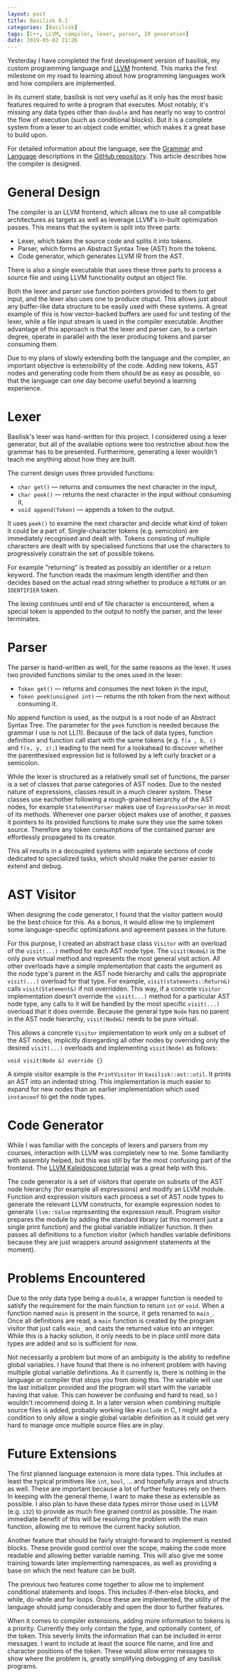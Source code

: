 ```yaml
---
layout: post
title: Basilisk 0.1
categories: [Basilisk]
tags: [C++, LLVM, compiler, lexer, parser, IR generation]
date: 2019-05-02 21:26
---
```

Yesterday I have completed the first development version of basilisk, my custom programming language and [LLVM](https://llvm.org/) frontend.
This marks the first milestone on my road to learning about how programming languages work and how compilers are implemented.

In its current state, basilisk is not very useful as it only has the most basic features required to write a program that executes.
Most notably, it's missing any data types other than `double` and has nearly no way to control the flow of execution (such as conditional blocks).
But it is a complete system from a lexer to an object code emitter, which makes it a great base to build upon.

For detailed information about the language, see the [Grammar](https://github.com/pilif0/basilisk/blob/master/Grammar.md) and [Language](https://github.com/pilif0/basilisk/blob/master/Language.md) descriptions in the [GitHub repository](https://github.com/pilif0/basilisk).
This article describes how the compiler is designed.

# General Design
The compiler is an LLVM frontend, which allows me to use all compatible architectures as targets as well as leverage LLVM's in-built optimization passes.
This means that the system is split into three parts:

- Lexer, which takes the source code and splits it into tokens.
- Parser, which forms an Abstract Syntax Tree (AST) from the tokens.
- Code generator, which generates LLVM IR from the AST.

There is also a single executable that uses these three parts to process a source file and using LLVM functionality output an object file.

Both the lexer and parser use function pointers provided to them to get input, and the lexer also uses one to produce otuput.
This allows just about any buffer-like data structure to be easily used with these systems.
A great example of this is how vector-backed buffers are used for unit testing of the lexer, while a file input stream is used in the compiler executable.
Another advantage of this approach is that the lexer and parser can, to a certain degree, operate in parallel with the lexer producing tokens and parser consuming them.

Due to my plans of slowly extending both the language and the compiler, an important objective is extensibility of the code.
Adding new tokens, AST nodes and generating code from them should be as easy as possible, so that the language can one day become useful beyond a learning experience.

# Lexer
Basilisk's lexer was hand-written for this project.
I considered using a lexer generator, but all of the available options were too restrictive about how the grammar has to be presented.
Furthermore, generating a lexer wouldn't teach me anything about how they are built.

The current design uses three provided functions:

- `char get()` &mdash; returns and consumes the next character in the input,
- `char peek()` &mdash; returns the next character in the input without consuming it,
- `void append(Token)` &mdash; appends a token to the output.

It uses `peek()` to examine the next character and decide what kind of token it could be a part of.
Single-character tokens (e.g.
semicolon) are immediately recognised and dealt with.
Tokens consisting of multiple characters are dealt with by specialised functions that use the characters to progressively constrain the set of possible tokens.

For example "returning" is treated as possibly an identifier or a return keyword.
The function reads the maximum length identifier and then decides based on the actual read string whether to produce a `RETURN` or an `IDENTIFIER` token.

The lexing continues until end of file character is encountered, when a special token is appended to the output to notify the parser, and the lexer terminates.

# Parser
The parser is hand-written as well, for the same reasons as the lexer.
It uses two provided functions similar to the ones used in the lexer:

- `Token get()` &mdash; returns and consumes the next token in the input,
- `Token peek(unsigned int)` &mdash; returns the nth token from the next without consuming it.

No append function is used, as the output is a root node of an Abstract Syntax Tree.
The parameter for the `peek` function is needed because the grammar I use is not LL(1).
Because of the lack of data types, function definition and function call start with the same tokens (e.g. `f(a , b, c)   ` and `f(x, y, z);`) leading to the need for a lookahead to discover whether the parenthesised expression list is followed by a left curly bracket or a semicolon.

While the lexer is structured as a relatively small set of functions, the parser is a set of classes that parse categories of AST nodes.
Due to the nested nature of expressions, classes result in a much clearer system.
These classes use eachother following a rough-grained hierarchy of the AST nodes, for example `StatementParser` makes use of `ExpressionParser` in most of its methods.
Whenever one parser object makes use of another, it passes it pointers to its provided functions to make sure they use the same token source.
Therefore any token consumptions of the contained parser are effortlessly propagated to its creator.

This all results in a decoupled systems with separate sections of code dedicated to specialized tasks, which should make the parser easier to extend and debug.

# AST Visitor
When designing the code generator, I found that the visitor pattern would be the best choice for this.
As a bonus, it would allow me to implement some language-specific optimizations and agreement passes in the future.

For this purpose, I created an abstract base class `Visitor` with an overload of the `visit(...)` method for each AST node type.
The `visit(Node&)` is the only pure virtual method and represents the most general visit action.
All other overloads have a simple implementation that casts the argument as the node type's parent in the AST node hierarchy and calls the appropriate `visit(...)` overload for that type.
For example, `visit(statements::Return&)` calls `visit(Statement&)` if not overridden.
This way, if a concrete `Visitor` implementation doesn't override the `visit(...)` method for a particular AST node type, any calls to it will be handled by the most specific `visit(...)` overload that it does override.
Because the general type `Node` has no parent in the AST node hierarchy, `visit(Node&)` needs to be pure virtual.

This allows a concrete `Visitor` implementation to work only on a subset of the AST nodes, implicitly disregarding all other nodes by overriding only the desired `visit(...)` overloads and implementing `visit(Node)` as follows:

```
void visit(Node &) override {}
```

A simple visitor example is the `PrintVisitor` in `basilisk::ast::util`.
It prints an AST into an indented string.
This implementation is much easier to expand for new nodes than an earlier implementation which used `instanceof` to get the node types.

# Code Generator
While I was familiar with the concepts of lexers and parsers from my courses, interaction with LLVM was completely new to me.
Some familiarity with assembly helped, but this was still by far the most confusing part of the frontend.
The [LLVM Kaleidoscope tutorial](https://llvm.org/docs/tutorial/#kaleidoscope-implementing-a-language-with-llvm) was a great help with this.

The code generator is a set of visitors that operate on subsets of the AST node hierarchy (for example all expressions) and modify an LLVM module.
Function and expression visitors each process a set of AST node types to generate the relevant LLVM constructs, for example expression nodes to generate `llvm::Value` representing the expression result.
Program visitor prepares the module by adding the standard library (at this moment just a single print function) and the global variable initializer function.
It then passes all definitions to a function visitor (which handles variable definitions because they are just wrappers around assignment statements at the moment).

# Problems Encountered
Due to the only data type being a `double`, a wrapper function is needed to satisfy the requirement for the main function to return `int` or `void`.
When a function named `main` is present in the source, it gets renamed to `main_`.
Once all definitions are read, a `main` function is created by the program visitor that just calls `main_` and casts the returned value into an integer.
While this is a hacky solution, it only needs to be in place until more data types are added and so is sufficient for now.

Not necessarily a problem but more of an ambiguity is the ability to redefine global variables.
I have found that there is no inherent problem with having multiple global variable definitions.
As it currently is, there is nothing in the language or compiler that stops you from doing this.
The variable will use the last initializer provided and the program will start with the variable having that value.
This can however be confusing and hard to read, so I wouldn't recommend doing it.
In a later version when combining multiple source files is added, probably working like `#include` in C, I might add a condition to only allow a single global variable definition as it could get very hard to manage once multiple source files are in play.

# Future Extensions
The first planned language extension is more data types.
This includes at least the typical primitives like `int`, `bool`, ... and hopefully arrays and structs as well.
These are important because a lot of further features rely on them.
In keeping with the general theme, I want to make these as extensible as possible.
I also plan to have these data types mirror those used in LLVM (e.g. `i32`) to provide as much fine grained control as possible.
The main immediate benefit of this will be resolving the problem with the main function, allowing me to remove the current hacky solution.

Another feature that should be fairly straight-forward to implement is nested blocks.
These provide good control over the scope, making the code more readable and allowing better variable naming.
This will also give me some training towards later implementing namespaces, as well as providing a base on which the next feature can be built.

The previous two features come together to allow me to implement conditional statements and loops.
This includes if-then-else blocks, and while, do-while and for loops.
Once these are implemented, the utility of the language should jump considerably and open the door to further features.

When it comes to compiler extensions, adding more information to tokens is a priority.
Currently they only contain the type, and optionally content, of the token.
This severly limits the information that can be included in error messages.
I want to include at least the source file name, and line and character positions of the token.
These would allow error messages to show where the problem is, greatly simplifying debugging of any basilisk programs.

